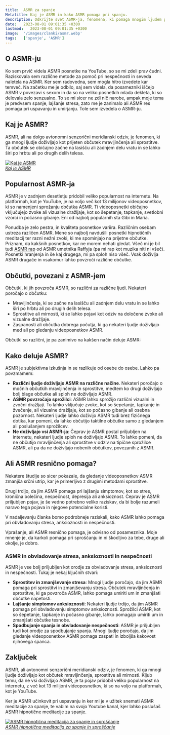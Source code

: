 ```yaml
---
title:  ASMR za spanje
Metatitle: Kaj je ASMR in kako ASMR pomaga pri spanju. 
description: Odkrijte svet ASMR-ja, fenomena, ki pomaga mnogim ljudem pri obvladovanju stresa, anksioznosti in nespečnosti. V članku opišem kaj je ASMR, kako ASMR deluje, zakaj je postal tako priljubljen in kako lahko pomaga pri sprostitvi in izboljšanju spanju.
date:   2023-08-01 09:01:35 +0300
lastmod:   2023-08-01 09:01:35 +0300
image:  '/images/clanki/asmr.webp'
tags:   ['spanje', 'ASMR']
---
```



## O ASMR-ju

Ko sem prvič videla ASMR posnetke na YouTube, so se mi zdeli prav čudni. Raziskovala sem različne metode za pomoč pri nespečnosti in seveda naletela na ASMR. Ker sem radovedna, sem mogla hitro izvedete kar temveč. 
Na začetku me je odbilo, saj sem videla, da posamezniki iščejo ASMR v povezavi s sexom in da so na veliko posnetkih mlada dekleta, ki so delovala zelo senzualno. 
To se mi sicer ne zdi nič narobe, ampak moje tema je predvsem spanje, lajšanje stresa, zato me je zanimalo ali ASMR res pomaga pri uspavanju in umirjanju.
Tole sem izvedela o ASMR-ju.

## Kaj je ASMR?
ASMR, ali na dolgo avtonomni senzorični meridianski odziv, je fenomen, ki ga mnogi ljudje doživljajo kot prijeten občutek mravljinčenja ali sprostitve. Ta občutek se običajno začne na lasišču ali zadnjem delu vratu in se lahko širi po hrbtu ali po drugih delih telesa.



<div class="gallery-box">
  <div class="gallery">
    <a href="https://youtu.be/j5sKNyAyzIo"><img alt="Kaj je ASMR" src="/images/clanki/kaj-je-ASMR.webp"><a>
  </div>
  <em><a href="https://youtu.be/j5sKNyAyzIo">Kaj je ASMR</a></em>
</div>

## Popularnost ASMR-ja 
ASMR je v zadnjem desetletju pridobil veliko popularnost na internetu. Na platformah, kot je YouTube, je na voljo več kot 13 milijonov videoposnetkov, ki so namenjeni sprožanju občutka ASMR. Ti videoposnetki običajno vključujejo zvoke ali vizualne dražljaje, kot so šepetanje, tapkanje, svetlobni vzorci in počasno gibanje. Eni od najbolj popularnih sta Gibi in Maria.

Ponudba je zelo pestra, in kvaliteta posnetkov variira. Različnim osebam ustreza različen ASMR. Mene so najbolj navdušili posnetki hipnotičnih meditacij ter razni nežni zvoki, ki me spominjajo na prijetne občutke. Priznam, da kakšnih posnetkov, kar ne morem nehati gledat. Všeč mi je bil tudi [ASMR rap](https://www.youtube.com/watch?v=E3K38eH3er0) od ASMR umetnika Raffyja (pa mi rap kot muzika niti ni všeč). Posnetki hranjenja in še kaj drugega, mi pa sploh niso všeč. Vsak doživlja ASMR drugače in vsakomur lahko povzroči različne občutke.

## Občutki, povezani z ASMR-jem
Občutki, ki jih povzroča ASMR, so različni za različne ljudi. Nekateri poročajo o občutku:

- Mravljinčenja, ki se začne na lasišču ali zadnjem delu vratu in se lahko širi po hrbtu ali po drugih delih telesa.
- Sprostitve ali mirnosti, ki se lahko pojavi kot odziv na določene zvoke ali vizualne dražljaje.
- Zaspanosti ali občutka dobrega počutja, ki ga nekateri ljudje doživljajo med ali po gledanju videoposnetkov ASMR.

Občutki so različni, je pa zanimivo na kakšen način deluje ASMR:


## Kako deluje ASMR?

ASMR je subjektivna izkušnja in se razlikuje od osebe do osebe. Lahko pa povzmamem:

- **Različni ljudje doživljajo ASMR na različne načine**. Nekateri poročajo o močnih občutkih mravljinčenja in sprostitve, medtem ko drugi doživljajo bolj blage občutke ali sploh ne doživljajo ASMR.
- **ASMR povzročajo sprožilci**: ASMR lahko sprožijo različni vizualni in zvočni dražljaji. To lahko vključuje zvoke, kot so šepetanje, tapkanje in žvečenje, ali vizualne dražljaje, kot so počasno gibanje ali osebna pozornost. Nekateri ljudje lahko doživijo ASMR tudi brez fizičnega dotika, kar pomeni, da lahko občutijo taktilne občutke samo z gledanjem ali poslušanjem sprožilcev.
- **Ne doživljajo vsi ASMR-ja**: Čeprav je ASMR postal priljubljen na internetu, nekateri ljudje sploh ne doživljajo ASMR. To lahko pomeni, da ne občutijo mravljinčenja ali sprostitve v odziv na tipične sprožilce ASMR, ali pa da ne doživljajo nobenih občutkov, povezanih z ASMR.


## Ali ASMR resnično pomaga?

Nekatere študije so sicer pokazale, da gledanje videoposnetkov ASMR zmanjša srčni utrip, kar je primerljivo z drugimi metodami sprostitve. 

Drugi trdijo, da jim ASMR pomaga pri lajšanju simptomov, kot so stres, kronična bolečina, nespečnost, depresija ali anksioznost. Čeprav je ASMR priljubljen pojav, je še vedno potrebno veliko raziskav, da bi bolje razumeli naravo tega pojava in njegove potencialne koristi.

V nadaljevanju članka bomo podrobneje raziskali, kako ASMR lahko pomaga pri obvladovanju stresa, anksioznosti in nespečnosti.

Vprašanje, ali ASMR resnično pomaga, je odvisno od posameznika. Moje mnenje je, da karkoli pomaga pri sproščanju in ni škodljivo za tebe, druge ali okolje, je dobro.

### ASMR in obvladovanje stresa, anksioznosti in nespečnosti

ASMR je vse bolj priljubljen kot orodje za obvladovanje stresa, anksioznosti in nespečnosti. Tukaj je nekaj ključnih stvari:

- **Sprostitev in zmanjševanje stresa**: Mnogi ljudje poročajo, da jim ASMR pomaga pri sprostitvi in zmanjševanju stresa. Občutek mravljinčenja in sprostitve, ki ga povzroča ASMR, lahko pomaga umiriti um in zmanjšati občutke napetosti.
- **Lajšanje simptomov anksioznosti**: Nekateri ljudje trdijo, da jim ASMR pomaga pri obvladovanju simptomov anksioznosti. Sprožilci ASMR, kot so šepetanje, tapkanje in počasno gibanje, lahko pomagajo umiriti um in zmanjšati občutke tesnobe.
- **Spodbujanje spanja in obvladovanje nespečnosti**: ASMR je priljubljen tudi kot orodje za spodbujanje spanja. Mnogi ljudje poročajo, da jim gledanje videoposnetkov ASMR pomaga zaspati in izboljša kakovost njihovega spanca.



## Zaključek
ASMR, ali avtonomni senzorični meridianski odziv, je fenomen, ki ga mnogi ljudje doživljajo kot občutek mravljinčenja, sprostitve ali mirnosti. Kljub temu, da ne vsi doživljajo ASMR, je ta pojav pridobil veliko popularnost na internetu, z več kot 13 milijoni videoposnetkov, ki so na voljo na platformah, kot je YouTube.

Ker je ASMR učinkovit pri uspavanju in ker mi je v užitek snemati ASMR meditacije za spanje, te vabim na svojo Youtube kanal, kjer lahko poslušaš ASMR hipnotične meditacije za spanje.

<div class="gallery-box">
  <div class="gallery">
    <a href="https://youtu.be/NJFUKftQ4hA"><img alt="ASMR hipnotična meditacija za spanje in sproščanje" src="/images/clanki/ASMR-za-spanje.webp"><a>
  </div>
  <em><a href="https://youtu.be/NJFUKftQ4hA">ASMR hipnotična meditacija za spanje in sproščanje</a></em>
</div>